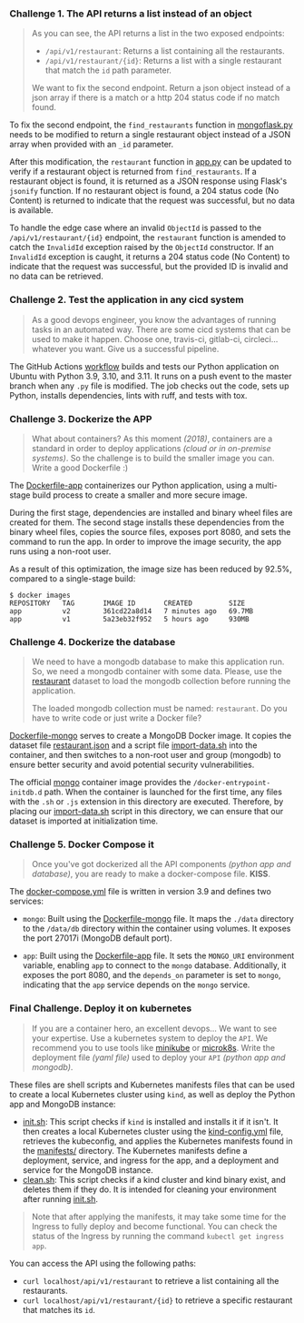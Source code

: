 ### Challenge 1. The API returns a list instead of an object

> As you can see, the API returns a list in the two exposed endpoints:
> 
> - `/api/v1/restaurant`: Returns a list containing all the restaurants.
> - `/api/v1/restaurant/{id}`: Returns a list with a single restaurant that match the `id` path parameter.
> 
> We want to fix the second endpoint. Return a json object instead of a json array if there is a match or a http 204 status code if no match found.

To fix the second endpoint, the `find_restaurants` function in [mongoflask.py](./src/mongoflask.py) needs to be modified to return a single restaurant object instead of a JSON array when provided with an `_id` parameter.

After this modification, the `restaurant` function in [app.py](./app.py) can be updated to verify if a restaurant object is returned from `find_restaurants`. If a restaurant object is found, it is returned as a JSON response using Flask's `jsonify` function. If no restaurant object is found, a 204 status code (No Content) is returned to indicate that the request was successful, but no data is available.

To handle the edge case where an invalid `ObjectId` is passed to the `/api/v1/restaurant/{id}` endpoint, the `restaurant` function is amended to catch the `InvalidId` exception raised by the `ObjectId` constructor. If an `InvalidId` exception is caught, it returns a 204 status code (No Content) to indicate that the request was successful, but the provided ID is invalid and no data can be retrieved.

### Challenge 2. Test the application in any cicd system

> As a good devops engineer, you know the advantages of running tasks in an automated way. There are some cicd systems that can be used to make it happen.
> Choose one, travis-ci, gitlab-ci, circleci... whatever you want. Give us a successful pipeline.

The GitHub Actions [workflow](./.github/workflows/python-app.yml) builds and tests our Python application on Ubuntu with Python 3.9, 3.10, and 3.11. It runs on a push event to the master branch when any `.py` file is modified. The job checks out the code, sets up Python, installs dependencies, lints with ruff, and tests with tox.

### Challenge 3. Dockerize the APP

> What about containers? As this moment *(2018)*, containers are a standard in order to deploy applications *(cloud or in on-premise systems)*. So the challenge is to build the smaller image you can. Write a good Dockerfile :)

The [Dockerfile-app](./Dockerfile-app) containerizes our Python application, using a multi-stage build process to create a smaller and more secure image.

During the first stage, dependencies are installed and binary wheel files are created for them. The second stage installs these dependencies from the binary wheel files, copies the source files, exposes port 8080, and sets the command to run the app. In order to improve the image security, the app runs using a non-root user.

As a result of this optimization, the image size has been reduced by 92.5%, compared to a single-stage build:

```shell
$ docker images
REPOSITORY   TAG       IMAGE ID       CREATED         SIZE
app          v2        361cd22a8d14   7 minutes ago   69.7MB
app          v1        5a23eb32f952   5 hours ago     930MB
```

### Challenge 4. Dockerize the database

> We need to have a mongodb database to make this application run. So, we need a mongodb container with some data. Please, use the [restaurant](./data/restaurant.json) dataset to load the mongodb collection before running the application.
> 
> The loaded mongodb collection must be named: `restaurant`. Do you have to write code or just write a Docker file?

[Dockerfile-mongo](./Dockerfile-mongo) serves to create a MongoDB Docker image. It copies the dataset file [restaurant.json](./data/restaurant.json) and a script file [import-data.sh](./data/import-data.sh) into the container, and then switches to a non-root user and group (mongodb) to ensure better security and avoid potential security vulnerabilities.

The official [mongo](https://hub.docker.com/_/mongo) container image provides the `/docker-entrypoint-initdb.d` path. When the container is launched for the first time, any files with the `.sh` or `.js` extension in this directory are executed. Therefore, by placing our [import-data.sh](./data/import-data.sh) script in this directory, we can ensure that our dataset is imported at initialization time.

### Challenge 5. Docker Compose it

> Once you've got dockerized all the API components *(python app and database)*, you are ready to make a docker-compose file.
> **KISS**.

The [docker-compose.yml](./docker-compose.yml) file is written in version 3.9 and defines two services:

- `mongo`: Built using the [Dockerfile-mongo](./Dockerfile-mongo) file. It maps the `./data` directory to the `/data/db` directory within the container using volumes. It exposes the port 27017i (MongoDB default port).

- `app`: Built using the [Dockerfile-app](./Dockerfile-app) file. It sets the `MONGO_URI` environment variable, enabling `app` to connect to the `mongo` database. Additionally, it exposes the port 8080, and the `depends_on` parameter is set to `mongo`, indicating that the `app` service depends on the `mongo` service.

### Final Challenge. Deploy it on kubernetes

> If you are a container hero, an excellent devops... We want to see your expertise. Use a kubernetes system to deploy the `API`. We recommend you to use tools like [minikube](https://kubernetes.io/docs/setup/minikube/) or [microk8s](https://microk8s.io/).
> Write the deployment file *(yaml file)* used to deploy your `API` *(python app and mongodb)*.

These files are shell scripts and Kubernetes manifests files that can be used to create a local Kubernetes cluster using `kind`, as well as deploy the Python app and MongoDB instance:

- [init.sh](./k8s/init.sh): This script checks if `kind` is installed and installs it if it isn't. It then creates a local Kubernetes cluster using the [kind-config.yml](./k8s/kind-config.yml) file, retrieves the kubeconfig, and applies the Kubernetes manifests found in the [manifests/](./k8s/manifests/) directory. The Kubernetes manifests define a deployment, service, and ingress for the app, and a deployment and service for the MongoDB instance.
- [clean.sh](./k8s/clean.sh): This script checks if a kind cluster and kind binary exist, and deletes them if they do. It is intended for cleaning your environment after running [init.sh](./k8s/init.sh).

> Note that after applying the manifests, it may take some time for the Ingress to fully deploy and become functional. You can check the status of the Ingress by running the command `kubectl get ingress app`.

You can access the API using the following paths:

- `curl localhost/api/v1/restaurant` to retrieve a list containing all the restaurants.
- `curl localhost/api/v1/restaurant/{id}` to retrieve a specific restaurant that matches its `id`.
